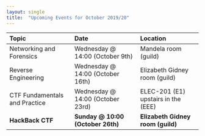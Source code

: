```yaml
---
layout: single
title:  "Upcoming Events for October 2019/20"
---
```


| Topic | Date | Location
|:-----------------|:----------|:-----------|
| Networking and Forensics| Wednesday @ 14:00 (October 9th) | Mandela room (guild) |
| Reverse Engineering | Wednesday @ 14:00 (October 16th) | Elizabeth Gidney room (guild) |
| CTF Fundamentals and Practice | Wednesday @ 14:00 (October 23rd) | ELEC-201 (E1) upstairs in the (EEE) |
| __HackBack CTF__ | __Sunday @ 10:00 (October 26th)__  | __Elizabeth Gidney room (guild)__ |
